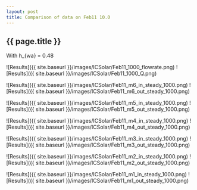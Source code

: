 ```yaml
---
layout: post
title: Comparison of data on Feb11 10.0
---
```

{{ page.title }}
-----------------
With h_{wa} = 0.48

![Results]({{ site.baseurl }}/images/ICSolar/Feb11_1000_flowrate.png) ![Results]({{ site.baseurl }}/images/ICSolar/Feb11_1000_Q.png)

![Results]({{ site.baseurl }}/images/ICSolar/Feb11_m6_in_steady_1000.png) ![Results]({{ site.baseurl }}/images/ICSolar/Feb11_m6_out_steady_1000.png)

![Results]({{ site.baseurl }}/images/ICSolar/Feb11_m5_in_steady_1000.png) ![Results]({{ site.baseurl }}/images/ICSolar/Feb11_m5_out_steady_1000.png)

![Results]({{ site.baseurl }}/images/ICSolar/Feb11_m4_in_steady_1000.png) ![Results]({{ site.baseurl }}/images/ICSolar/Feb11_m4_out_steady_1000.png)

![Results]({{ site.baseurl }}/images/ICSolar/Feb11_m3_in_steady_1000.png) ![Results]({{ site.baseurl }}/images/ICSolar/Feb11_m3_out_steady_1000.png)

![Results]({{ site.baseurl }}/images/ICSolar/Feb11_m2_in_steady_1000.png) ![Results]({{ site.baseurl }}/images/ICSolar/Feb11_m2_out_steady_1000.png)

![Results]({{ site.baseurl }}/images/ICSolar/Feb11_m1_in_steady_1000.png) ![Results]({{ site.baseurl }}/images/ICSolar/Feb11_m1_out_steady_1000.png)

